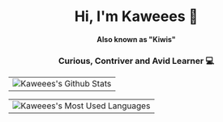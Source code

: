 <h1 align="center">Hi, I'm Kaweees 👋</h1>
<h4 align="center">Also known as "Kiwis"</h5>
<h3 align="center">Curious, Contriver and Avid Learner 💻</h3>
<table align="center">
  <tr>
    <td>
      <img align="center" alt="Kaweees's Github Stats" src="https://github-readme-stats.vercel.app/api?username=Kaweees&show_icons=true&count_private=true&include_all_commits=true&title_color=fff&icon_color=2f96c0&text_color=D8AB4C&bg_color=222222"/>
    </td>
  </tr>
</table>
<table align="center">
  <tr>
    <td>
      <img align="center" alt="Kaweees's Most Used Languages" src="https://github-readme-stats.vercel.app/api/top-langs/?username=Kaweees&title_color=fff&icon_color=2f96c0&text_color=D8AB4C&bg_color=222222"/>
    </td>
  </tr>
</table>



<!--
Useful Resources:
  - Flag List: https://emojipedia.org/flags/

**Kaweees/Kaweees** is a ✨ _special_ ✨ repository because its `README.md` (this file) appears on your GitHub profile.

Here are some ideas to get you started:

- 🔭 I’m currently working on ...
- 🌱 I’m currently learning ...
- 👯 I’m looking to collaborate on ...
- 🤔 I’m looking for help with ...
- 💬 Ask me about ...
- 📫 How to reach me: ...
- 😄 Pronouns: ...
- ⚡ Fun fact: ...
-->

